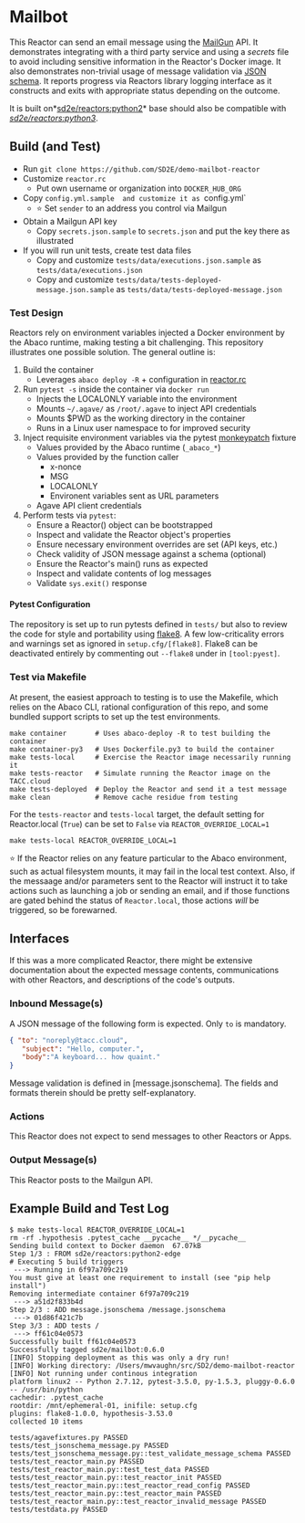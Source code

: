 # Mailbot

This Reactor can send an email message using the [MailGun][1] API. It
demonstrates integrating with a third party service and using a *secrets*
file to avoid including sensitive information in the Reactor's Docker image.
It also demonstrates non-trivial usage of message validation via [JSON schema][2].
It reports progress via Reactors library logging interface as it constructs and
exits with appropriate status depending on the outcome.

It is built on*[sd2e/reactors:python2][3]* base should also be compatible
with *[sd2e/reactors:python3][3]*.

## Build (and Test)

* Run `git clone https://github.com/SD2E/demo-mailbot-reactor`
* Customize `reactor.rc`
    * Put own username or organization into `DOCKER_HUB_ORG`
* Copy `config.yml.sample  and customize it as `config.yml`
    * :star: Set `sender` to an address you control via Mailgun
* Obtain a Mailgun API key
    * Copy `secrets.json.sample` to `secrets.json` and put the key there as illustrated
* If you will run unit tests, create test data files
    * Copy and customize `tests/data/executions.json.sample` as `tests/data/executions.json`
    * Copy and customize `tests/data/tests-deployed-message.json.sample` as `tests/data/tests-deployed-message.json`

### Test Design

Reactors rely on environment variables injected a Docker environment by the
Abaco runtime, making testing a bit challenging. This repository illustrates
one possible solution. The general outline is:

1. Build the container
    * Leverages `abaco deploy -R` + configuration in [reactor.rc](reactor.rc)
2. Run `pytest -s` inside the container via `docker run`
    * Injects the LOCALONLY variable into the environment
    * Mounts `~/.agave/` as `/root/.agave` to inject API credentials
    * Mounts $PWD as the working directory in the container
    * Runs in a Linux user namespace to for improved security
3. Inject requisite environment variables via the pytest [monkeypatch][4] fixture
    * Values provided by the Abaco runtime (`_abaco_*`)
    * Values provided by the function caller
        * x-nonce
        * MSG
        * LOCALONLY
        * Environent variables sent as URL parameters
    * Agave API client credentials
4. Perform tests via `pytest`:
    * Ensure a Reactor() object can be bootstrapped
    * Inspect and validate the Reactor object's properties
    * Ensure necessary environment overrides are set (API keys, etc.)
    * Check validity of JSON message against a schema (optional)
    * Ensure the Reactor's main() runs as expected
    * Inspect and validate contents of log messages
    * Validate `sys.exit()` response

#### Pytest Configuration

The repository is set up to run pytests defined in `tests/` but also to review
the code for style and portability using [flake8][5]. A few low-criticality
errors and warnings set as ignored in `setup.cfg/[flake8]`. Flake8 can be
deactivated entirely by commenting out `--flake8` under in `[tool:pyest]`.

### Test via Makefile

At present, the easiest approach to testing is to use the Makefile, which
relies on the Abaco CLI, rational configuration of this repo, and some bundled
support scripts to set up the test environments.

```
make container       # Uses abaco-deploy -R to test building the container
make container-py3   # Uses Dockerfile.py3 to build the container
make tests-local     # Exercise the Reactor image necessarily running it
make tests-reactor   # Simulate running the Reactor image on the TACC.cloud
make tests-deployed  # Deploy the Reactor and send it a test message
make clean           # Remove cache residue from testing
```

For the `tests-reactor` and `tests-local` target, the default setting for
Reactor.local (`True`) can be set to `False` via `REACTOR_OVERRIDE_LOCAL=1`

```
make tests-local REACTOR_OVERRIDE_LOCAL=1
```

:star: If the Reactor relies on any feature particular to the Abaco environment,
such as actual filesystem mounts, it may fail in the local test context. Also,
if the messaage and/or parameters sent to the Reactor will instruct it to take
actions such as launching a job or sending an email, and if those functions are
gated behind the status of `Reactor.local`, those actions _will_ be triggered,
so be forewarned.

## Interfaces

If this was a more complicated Reactor, there might be extensive documentation
about the expected message contents, communications with other Reactors, and
descriptions of the code's outputs.

### Inbound Message(s)

A JSON message of the following form is expected. Only `to` is mandatory.

```json
{ "to": "noreply@tacc.cloud",
   "subject": "Hello, computer.",
   "body":"A keyboard... how quaint."
}
```

Message validation is defined in [message.jsonschema]. The fields  and formats
therein should be pretty self-explanatory.

### Actions

This Reactor does not expect to send messages to other Reactors or Apps.

### Output Message(s)

This Reactor posts to the Mailgun API.

## Example Build and Test Log

```shell
$ make tests-local REACTOR_OVERRIDE_LOCAL=1
rm -rf .hypothesis .pytest_cache __pycache__ */__pycache__
Sending build context to Docker daemon  67.07kB
Step 1/3 : FROM sd2e/reactors:python2-edge
# Executing 5 build triggers
 ---> Running in 6f97a709c219
You must give at least one requirement to install (see "pip help install")
Removing intermediate container 6f97a709c219
 ---> a51d2f833b4d
Step 2/3 : ADD message.jsonschema /message.jsonschema
 ---> 01d86f421c7b
Step 3/3 : ADD tests /
 ---> ff61c04e0573
Successfully built ff61c04e0573
Successfully tagged sd2e/mailbot:0.6.0
[INFO] Stopping deployment as this was only a dry run!
[INFO] Working directory: /Users/mwvaughn/src/SD2/demo-mailbot-reactor
[INFO] Not running under continous integration
platform linux2 -- Python 2.7.12, pytest-3.5.0, py-1.5.3, pluggy-0.6.0 -- /usr/bin/python
cachedir: .pytest_cache
rootdir: /mnt/ephemeral-01, inifile: setup.cfg
plugins: flake8-1.0.0, hypothesis-3.53.0
collected 10 items

tests/agavefixtures.py PASSED
tests/test_jsonschema_message.py PASSED
tests/test_jsonschema_message.py::test_validate_message_schema PASSED
tests/test_reactor_main.py PASSED
tests/test_reactor_main.py::test_test_data PASSED
tests/test_reactor_main.py::test_reactor_init PASSED
tests/test_reactor_main.py::test_reactor_read_config PASSED
tests/test_reactor_main.py::test_reactor_main PASSED
tests/test_reactor_main.py::test_reactor_invalid_message PASSED
tests/testdata.py PASSED
```

[1]: https://documentation.mailgun.com/en/latest/api_reference.html
[2]: http://json-schema.org/
[3]: https://hub.docker.com/r/sd2e/reactors/
[4]: https://docs.pytest.org/en/latest/monkeypatch.html
[5]: http://flake8.pycqa.org/en/latest/

